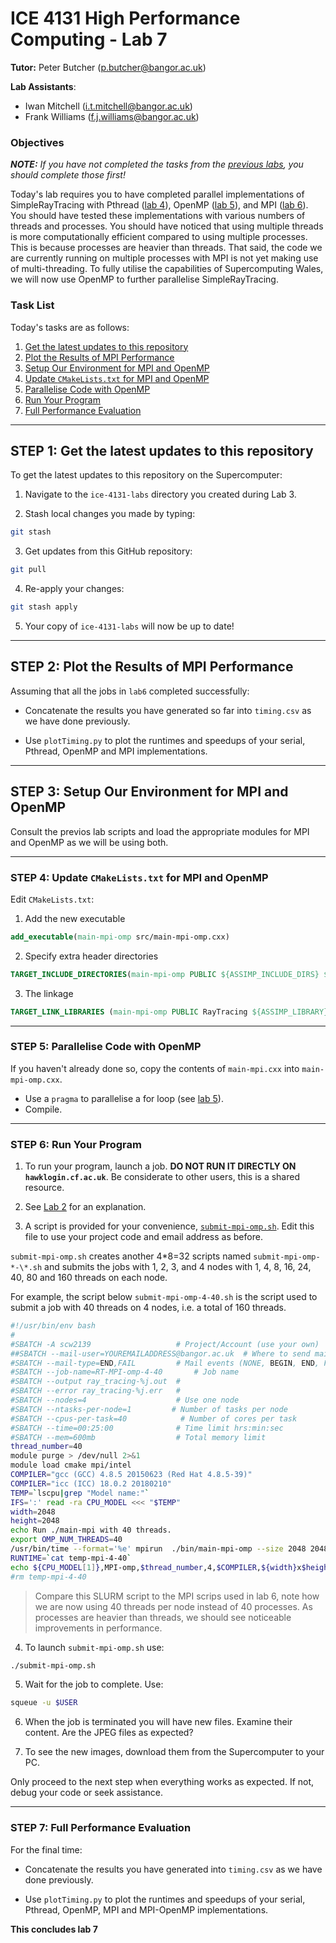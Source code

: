 # ICE 4131 High Performance Computing - Lab 7

**Tutor:** Peter Butcher ([p.butcher@bangor.ac.uk](mailto:p.butcher@bangor.ac.uk))

**Lab Assistants**:

- Iwan Mitchell ([i.t.mitchell@bangor.ac.uk](mailto:i.t.mitchell@bangor.ac.uk))
- Frank Williams ([f.j.williams@bangor.ac.uk](mailto:f.j.williams@bangor.ac.uk))

### Objectives

_**NOTE:** If you have not completed the tasks from the [previous labs](../), you should complete those first!_

Today's lab requires you to have completed parallel implementations of SimpleRayTracing with Pthread ([lab 4](../lab4/README.md)), OpenMP ([lab 5](../lab5/README.md)), and MPI ([lab 6](../lab6/README.md)). You should have tested these implementations with various numbers of threads and processes. You should have noticed that using multiple threads is more computationally efficient compared to using multiple processes. This is because processes are heavier than threads. That said, the code we are currently running on multiple processes with MPI is not yet making use of multi-threading. To fully utilise the capabilities of Supercomputing Wales, we will now use OpenMP to further parallelise SimpleRayTracing.

### Task List

Today's tasks are as follows:

1. [Get the latest updates to this repository](#step-1-get-the-latest-updates-to-this-repository)
2. [Plot the Results of MPI Performance](#step-2-plot-the-results-of-mpi-performance)
3. [Setup Our Environment for MPI and OpenMP](#step-3-setup-our-environment-for-mpi-and-openmp)
4. [Update `CMakeLists.txt` for MPI and OpenMP](#step-4-update-cmakeliststxt-for-mpi-and-openmp)
5. [Parallelise Code with OpenMP](#step-5-parallelise-code-with-openmp)
6. [Run Your Program](#step-6-run-your-program)
7. [Full Performance Evaluation](#step-7-full-performance-evaluation)

---

## STEP 1: Get the latest updates to this repository

To get the latest updates to this repository on the Supercomputer:

1. Navigate to the `ice-4131-labs` directory you created during Lab 3.

2. Stash local changes you made by typing:

```bash
git stash
```

3. Get updates from this GitHub repository:

```bash
git pull
```

4. Re-apply your changes:

```bash
git stash apply
```

5. Your copy of `ice-4131-labs` will now be up to date!

---

## STEP 2: Plot the Results of MPI Performance

Assuming that all the jobs in `lab6` completed successfully:

- Concatenate the results you have generated so far into `timing.csv` as we have done previously.

- Use `plotTiming.py` to plot the runtimes and speedups of your serial, Pthread, OpenMP and MPI implementations.

---

## STEP 3: Setup Our Environment for MPI and OpenMP

Consult the previos lab scripts and load the appropriate modules for MPI and OpenMP as we will be using both.

---

### STEP 4: Update `CMakeLists.txt` for MPI and OpenMP

Edit `CMakeLists.txt`:

1. Add the new executable

```cmake
add_executable(main-mpi-omp src/main-mpi-omp.cxx)
```

2. Specify extra header directories

```cmake
TARGET_INCLUDE_DIRECTORIES(main-mpi-omp PUBLIC ${ASSIMP_INCLUDE_DIRS} ${MPI_INCLUDE_PATH})
```

3. The linkage

```cmake
TARGET_LINK_LIBRARIES (main-mpi-omp PUBLIC RayTracing ${ASSIMP_LIBRARY} ${MPI_CXX_LIBRARIES} OpenMP::OpenMP_CXX)
```

---

### STEP 5: Parallelise Code with OpenMP

If you haven't already done so, copy the contents of `main-mpi.cxx` into `main-mpi-omp.cxx`.

- Use a `pragma` to parallelise a for loop (see [lab 5](../lab5)).
- Compile.

---

### STEP 6: Run Your Program

1. To run your program, launch a job. **DO NOT RUN IT DIRECTLY ON `hawklogin.cf.ac.uk`**. Be considerate to other users, this is a shared resource.

2. See [Lab 2](../lab2/) for an explanation.

3. A script is provided for your convenience, [`submit-mpi-omp.sh`](../SimpleRayTracing/submit-mpi-omp.sh). Edit this file to use your project code and email address as before.

`submit-mpi-omp.sh` creates another 4*8=32 scripts named `submit-mpi-omp-*-\*.sh` and submits the jobs with 1, 2, 3, and 4 nodes with 1, 4, 8, 16, 24, 40, 80 and 160 threads on each node.

For example, the script below `submit-mpi-omp-4-40.sh` is the script used to submit a job with 40 threads on 4 nodes, i.e. a total of 160 threads.

```bash
#!/usr/bin/env bash
#
#SBATCH -A scw2139                   # Project/Account (use your own)
##SBATCH --mail-user=YOUREMAILADDRESS@bangor.ac.uk  # Where to send mail
#SBATCH --mail-type=END,FAIL         # Mail events (NONE, BEGIN, END, FAIL, ALL)
#SBATCH --job-name=RT-MPI-omp-4-40       # Job name
#SBATCH --output ray_tracing-%j.out  #
#SBATCH --error ray_tracing-%j.err   #
#SBATCH --nodes=4                    # Use one node
#SBATCH --ntasks-per-node=1         # Number of tasks per node
#SBATCH --cpus-per-task=40            # Number of cores per task
#SBATCH --time=00:25:00              # Time limit hrs:min:sec
#SBATCH --mem=600mb                  # Total memory limit
thread_number=40
module purge > /dev/null 2>&1
module load cmake mpi/intel
COMPILER="gcc (GCC) 4.8.5 20150623 (Red Hat 4.8.5-39)"
COMPILER="icc (ICC) 18.0.2 20180210"
TEMP=`lscpu|grep "Model name:"`
IFS=':' read -ra CPU_MODEL <<< "$TEMP"
width=2048
height=2048
echo Run ./main-mpi with 40 threads.
export OMP_NUM_THREADS=40
/usr/bin/time --format='%e' mpirun  ./bin/main-mpi-omp --size 2048 2048 --jpeg mpi-omp-4-40-2048x2048.jpg 2> temp-mpi-4-40
RUNTIME=`cat temp-mpi-4-40`
echo ${CPU_MODEL[1]},MPI-omp,$thread_number,4,$COMPILER,${width}x$height,$RUNTIME >> timing-mpi-omp-4-40.csv
#rm temp-mpi-4-40
```

> Compare this SLURM script to the MPI scrips used in lab 6, note how we are now using 40 threads per node instead of 40 processes. As processes are heavier than threads, we should see noticeable improvements in performance.

4. To launch `submit-mpi-omp.sh` use:

```bash
./submit-mpi-omp.sh
```

5. Wait for the job to complete. Use:

```bash
squeue -u $USER
```

6. When the job is terminated you will have new files. Examine their content. Are the JPEG files as expected?

7. To see the new images, download them from the Supercomputer to your PC.

Only proceed to the next step when everything works as expected. If not, debug your code or seek assistance.

---

### STEP 7: Full Performance Evaluation

For the final time:

- Concatenate the results you have generated into `timing.csv` as we have done previously.

- Use `plotTiming.py` to plot the runtimes and speedups of your serial, Pthread, OpenMP, MPI and MPI-OpenMP implementations.

**This concludes lab 7**
